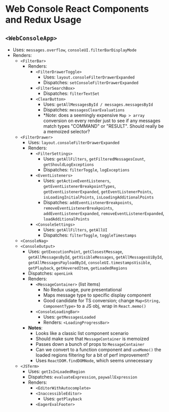 # Web Console React Components and Redux Usage

## `<WebConsoleApp>`

- Uses: `messages.overflow`, `consoleUI.filterBarDisplayMode`
- Renders:
  - `<FilterBar>`
    - Renders:
      - `<FilterDrawerToggle>`
        - Uses: `layout.consoleFilterDrawerExpanded`
        - Dispatches: `setConsoleFilterDrawerExpanded`
      - `<FilterSearchBox>`
        - Dispatches: `filterTextSet`
      - `<ClearButton>`
        - Uses: `getAllMessagesById / messages.messagesById`
        - Dispatches: `messagesClearEvaluations`
        - \*_Note_: does a seemingly expensive `Map > array` conversion on every render just to see if any messages match types "COMMAND" or "RESULT". Should really be a memoized selector?
  - `<FilterDrawer>`
    - Uses: `layout.consoleFilterDrawerExpanded`
    - Renders:
      - `<FilterSettings>`
        - Uses: `getAllFilters`, `getFilteredMessagesCount`, `getShouldLogExceptions`
        - Dispatches: `filterToggle`, `logExceptions`
      - `<EventListeners>`
        - Uses: `getActiveEventListeners`, `getEventListenerBreakpointTypes`, `getEventListenerExpanded`, `getEventListenerPoints`, `isLoadingInitialPoints`, `isLoadingAdditionalPoints`
        - Dispatches: `addEventListenerBreakpoints`, `removeEventListenerBreakpoints`, `addEventListenerExpanded`, `removeEventListenerExpanded`, `loadAdditionalPoints`
      - `<ConsoleSettings>`
        - Uses: `getAllFilters`, `getAllUI`
        - Dispatches: `filterToggle`, `toggleTimestamps`
  - `<ConsoleNag>`
  - `<ConsoleOutput>`
    - Uses: `getExecutionPoint`, `getClosestMessage`, `getAllMessagesById`, `getVisibleMessages`, `getAllMessagesUiById`, `getAllMessagesPayloadById`, `consoleUI.timestampsVisible`, `getPlayback`, `getHoveredItem`, `getLoadedRegions`
    - Dispatches: `openLink`
    - Renders:
      - `<MessageContainer>` (list items)
        - No Redux usage, pure presentational
        - Maps message type to specific display component
        - Good candidate for TS conversion; change `Map<String, ComponentType>` to a JS obj, wrap in `React.memo()`
      - `<ConsoleLoadingBar>`
        - Uses: `getMessagesLoaded`
        - Renders: `<LoadingProgressBar>`
    - **Notes**:
      - Looks like a classic list component scenario
      - Should make sure that `MessageContainer` is memoized
      - Passes down a bunch of props to `MessageContainer`
      - Can we convert to a function component and `useMemo()` the loaded regions filtering for a bit of perf improvement?
      - Uses `ReactDOM.findDOMNode`, which seems unnecessary
  - `<JSTerm>`
    - Uses: `getIsInLoadedRegion`
    - Dispatches: `evaluateExpression`, `paywallExpression`
    - Renders:
      - `<EditorWithAutocomplete>`
      - `<InaccessibleEditor>`
        - Uses: `getPlayback`
      - `<EagerEvalFooter>`
